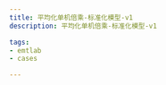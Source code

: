 ```yaml
---
title: 平均化单机倍乘-标准化模型-v1
description: 平均化单机倍乘-标准化模型-v1

tags:
- emtlab
- cases

---
```


<!-- import DocCardList from '@theme/DocCardList';

<DocCardList /> -->